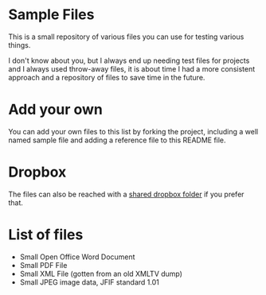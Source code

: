 # Sample Files

This is a small repository of various files you can use for testing various things.

I don't know about you, but I always end up needing test files for projects and I always
used throw-away files, it is about time I had a more consistent approach and a repository
of files to save time in the future.

# Add your own

You can add your own files to this list by forking the project, including a well named
sample file and adding a reference file to this README file.

# Dropbox

The files can also be reached with a [shared dropbox folder](https://www.dropbox.com/sh/81hqoc7vm0oo73h/AADnLyU_LlpXraVNCvMDRUoIa?dl=0) if you prefer that.

# List of files

* Small Open Office Word Document
* Small PDF File
* Small XML File (gotten from an old XMLTV dump)
* Small JPEG image data, JFIF standard 1.01
